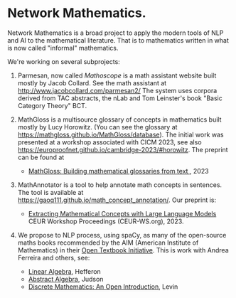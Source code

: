 # Network Mathematics.

Network Mathematics is a broad project to apply the modern tools of NLP and AI to the mathematical literature. That is to mathematics written in what is now called "informal" mathematics.

We're working on several subprojects: 

1. Parmesan, now called *Mathoscope*  is a math assistant website built mostly by Jacob Collard. See the math assistant at http://www.jacobcollard.com/parmesan2/
   The system uses corpora derived from TAC abstracts, the nLab and Tom Leinster's book "Basic Category Theory" BCT.
   
2. MathGloss is a multisource glossary of concepts in mathematics built mostly by Lucy Horowitz. (You can see the glossary at  https://mathgloss.github.io/MathGloss/database).
   The initial work was presented at a workshop associated with  CICM 2023, see also https://europroofnet.github.io/cambridge-2023/#horowitz. The preprint can be found at
   * [MathGloss: Building mathematical glossaries from text ](https://arxiv.org/abs/2311.12649), 2023 

3. MathAnnotator is a tool to help annotate math concepts in sentences. The tool is available at https://gaoq111.github.io/math_concept_annotation/.  Our preprint is:
   * [Extracting Mathematical Concepts with Large Language Models](https://arxiv.org/pdf/2309.00642) CEUR Workshop Proceedings (CEUR-WS.org), 2023.
  
4. We propose to NLP process, using spaCy, as many of the open-source maths books recommended by the AIM (American Institute of Mathematics)  in their [Open Textbook Initiative](https://textbooks.aimath.org/). This is work with Andrea Ferreira and others, see:
   *  [Linear Algebra](https://github.com/andreago9/MathCorpus-LAHefferonPDF),  Hefferon
   *  [Abstract Algebra](https://github.com/andreago9/MathCorpus-AATA), Judson
   *  [Discrete Mathematics: An Open Introduction](https://github.com/andreago9/DMLevin), Levin
